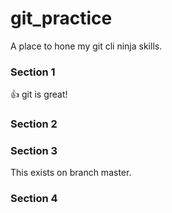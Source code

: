 # git_practice
A place to hone my git cli ninja skills.

### Section 1

:thumbsup: git is great!

### Section 2



### Section 3

This exists on branch master.


### Section 4

